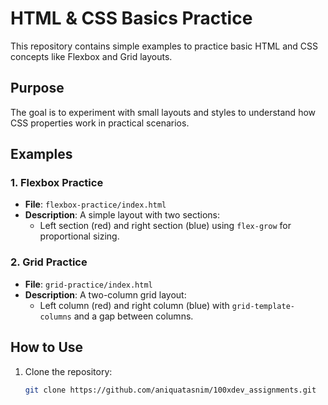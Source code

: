 # HTML & CSS Basics Practice  

This repository contains simple examples to practice basic HTML and CSS concepts like Flexbox and Grid layouts.  

## Purpose  

The goal is to experiment with small layouts and styles to understand how CSS properties work in practical scenarios.  

## Examples  

### 1. Flexbox Practice  
- **File**: `flexbox-practice/index.html`  
- **Description**: A simple layout with two sections:  
  - Left section (red) and right section (blue) using `flex-grow` for proportional sizing.  

### 2. Grid Practice  
- **File**: `grid-practice/index.html`  
- **Description**: A two-column grid layout:  
  - Left column (red) and right column (blue) with `grid-template-columns` and a gap between columns.  

## How to Use  

1. Clone the repository:  
   ```bash  
   git clone https://github.com/aniquatasnim/100xdev_assignments.git